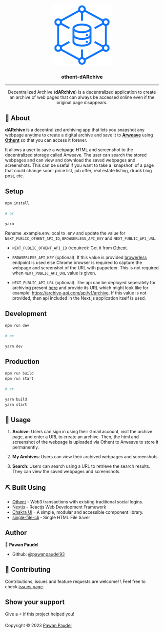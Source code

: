 <p align="center">
  <a href="" rel="noopener"><img width=200px height=200px src="public/logo.svg" alt="dARchive"></a>
</p>

<h3 align="center">othent-dARchive</h3>

---

<p align="center"> Decentralized Archive (<b>dARchive</b>) is a decentralized application to create an archive of web pages that can always be accessed online even if the original page disappears.
    <br>
</p>

## 🧐 About

**dARchive** is a decentralized archiving app that lets you snapshot any webpage anytime to create a digital archive and save it to **[Arweave](https://arweave.org/ "Arweave")** using **[Othent](https://othent.io/ "Othent")** so that you can access it forever.

It allows a user to save a webpage HTML and screenshot to the decentralized storage called Arweave. The user can search the stored webpages and can view and download the saved webpages and screenshots. This can be useful if you want to take a 'snapshot' of a page that could change soon: price list, job offer, real estate listing, drunk blog post, etc.

## Setup

```sh
npm install

# or

yarn
```

Rename .example.env.local to .env and update the value for `NEXT_PUBLIC_OTHENT_API_ID`, `BROWSERLESS_API_KEY` and `NEXT_PUBLIC_API_URL`.

- `NEXT_PUBLIC_OTHENT_API_ID` (required): Get it from [Othent](https://othent.io).

- `BROWSERLESS_API_KEY` (optional): If this value is provided [browerless](https://www.browserless.io/) endpoint is used else Chrome browser is required to capture the webpage and screenshot of the URL with puppeteer. This is not required when `NEXT_PUBLIC_API_URL` value is given.

- `NEXT_PUBLIC_API_URL` (optional): The api can be deployed seperately for archiving present [here](https://github.com/pawanpaudel93/othent-dARchive-api/) and provide its URL which might look like for example: <https://archive-api.com/api/v1/archive>. If this value is not provided, then api included in the Next.js application itself is used.

## Development

```sh
npm run dev

# or

yarn dev
```

## Production

```sh
npm run build
npm run start

# or

yarn build
yarn start
```

## 🎈 Usage

1. **Archive**: Users can sign in using their Gmail account, visit the archive page, and enter a URL to create an archive. Then, the html and screenshot of the webpage is uploaded via Othent to Arweave to store it permanently.

2. **My Archives**: Users can view their archived webpages and screenshots.

3. **Search**: Users can search using a URL to retrieve the search results. They can view the saved webpages and screenshots.

## ⛏️ Built Using

- [Othent](https://othent.io) - Web3 transactions with existing traditional social logins.
- [Nextjs](https://nextjs.org/) - Reactjs Web Development Framework
- [Chakra UI](https://chakra-ui.com/) - A simple, modular and accessible component library.
- [single-file-cli](https://github.com/pawanpaudel93/single-file-cli) - Single HTML File Saver

## Author

👤 **Pawan Paudel**

- Github: [@pawanpaudel93](https://github.com/pawanpaudel93)

## 🤝 Contributing

Contributions, issues and feature requests are welcome! \ Feel free to check [issues page](https://github.com/pawanpaudel93/othent-darchive/issues).

## Show your support

Give a ⭐️ if this project helped you!

Copyright © 2023 [Pawan Paudel](https://github.com/pawanpaudel93)
